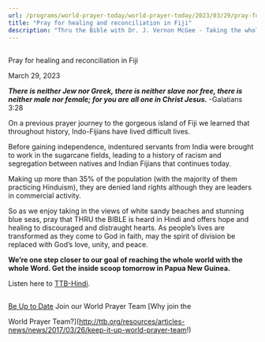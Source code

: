 ```yaml
---
url: /programs/world-prayer-today/world-prayer-today/2023/03/29/pray-for-healing-and-reconciliation-in-fiji
title: "Pray for healing and reconciliation in Fiji"
description: "Thru the Bible with Dr. J. Vernon McGee - Taking the whole Word to the whole world"
---
```







## 
 Pray for healing and reconciliation in Fiji


March 29, 2023




***There is neither Jew nor Greek, there is neither slave nor free, there is neither male nor female; for you are all one in Christ Jesus.*** -Galatians 3:28

On a previous prayer journey to the gorgeous island of Fiji we learned that throughout history, Indo-Fijians have lived difficult lives. 

Before gaining independence, indentured servants from India were brought to work in the sugarcane fields, leading to a history of racism and segregation between natives and Indian Fijians that continues today. 

Making up more than 35% of the population (with the majority of them practicing Hinduism), they are denied land rights although they are leaders in commercial activity. 

So as we enjoy taking in the views of white sandy beaches and stunning blue seas, pray that THRU the BIBLE is heard in Hindi and offers hope and healing to discouraged and distraught hearts. As people’s lives are transformed as they come to God in faith, may the spirit of division be replaced with God’s love, unity, and peace.

**We’re one step closer to our goal of reaching the whole world with the whole Word. Get the inside scoop tomorrow in Papua New Guinea.**

Listen here to [TTB-Hindi](https://ttb.twr.org/home/day,0412/language,HIN).







## 




[Be Up to Date](http://feeds.feedburner.com/WorldPrayerToday "World Prayer Today RSS Feed")
Join our World Prayer Team
[Why join the  

World Prayer Team?](http://ttb.org/resources/articles-news/news/2017/03/26/keep-it-up-world-prayer-team!)




